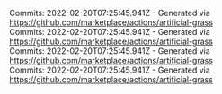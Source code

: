 Commits: 2022-02-20T07:25:45.941Z - Generated via https://github.com/marketplace/actions/artificial-grass
<br>
Commits: 2022-02-20T07:25:45.941Z - Generated via https://github.com/marketplace/actions/artificial-grass
<br>
Commits: 2022-02-20T07:25:45.941Z - Generated via https://github.com/marketplace/actions/artificial-grass
<br>
Commits: 2022-02-20T07:25:45.941Z - Generated via https://github.com/marketplace/actions/artificial-grass
<br>
